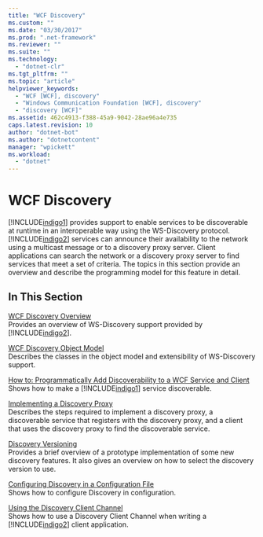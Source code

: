 ```yaml
---
title: "WCF Discovery"
ms.custom: ""
ms.date: "03/30/2017"
ms.prod: ".net-framework"
ms.reviewer: ""
ms.suite: ""
ms.technology: 
  - "dotnet-clr"
ms.tgt_pltfrm: ""
ms.topic: "article"
helpviewer_keywords: 
  - "WCF [WCF], discovery"
  - "Windows Communication Foundation [WCF], discovery"
  - "discovery [WCF]"
ms.assetid: 462c4913-f388-45a9-9042-28ae96a4e735
caps.latest.revision: 10
author: "dotnet-bot"
ms.author: "dotnetcontent"
manager: "wpickett"
ms.workload: 
  - "dotnet"
---
```

# WCF Discovery
[!INCLUDE[indigo1](../../../../includes/indigo1-md.md)] provides support to enable services to be discoverable at runtime in an interoperable way using the WS-Discovery protocol. [!INCLUDE[indigo2](../../../../includes/indigo2-md.md)] services can announce their availability to the network using a multicast message or to a discovery proxy server. Client applications can search the network or a discovery proxy server to find services that meet a set of criteria. The topics in this section provide an overview and describe the programming model for this feature in detail.  
  
## In This Section  
 [WCF Discovery Overview](../../../../docs/framework/wcf/feature-details/wcf-discovery-overview.md)  
 Provides an overview of WS-Discovery support provided by [!INCLUDE[indigo2](../../../../includes/indigo2-md.md)].  
  
 [WCF Discovery Object Model](../../../../docs/framework/wcf/feature-details/wcf-discovery-object-model.md)  
 Describes the classes in the object model and extensibility of WS-Discovery support.  
  
 [How to: Programmatically Add Discoverability to a WCF Service and Client](../../../../docs/framework/wcf/feature-details/how-to-programmatically-add-discoverability-to-a-wcf-service-and-client.md)  
 Shows how to make a [!INCLUDE[indigo1](../../../../includes/indigo1-md.md)] service discoverable.  
  
 [Implementing a Discovery Proxy](../../../../docs/framework/wcf/feature-details/implementing-a-discovery-proxy.md)  
 Describes the steps required to implement a discovery proxy, a discoverable service that registers with the discovery proxy, and a client that uses the discovery proxy to find the discoverable service.  
  
 [Discovery Versioning](../../../../docs/framework/wcf/feature-details/discovery-versioning.md)  
 Provides a brief overview of a prototype implementation of some new discovery features. It also gives an overview on how to select the discovery version to use.  
  
 [Configuring Discovery in a Configuration File](../../../../docs/framework/wcf/feature-details/configuring-discovery-in-a-configuration-file.md)  
 Shows how to configure Discovery in configuration.  
  
 [Using the Discovery Client Channel](../../../../docs/framework/wcf/feature-details/using-the-discovery-client-channel.md)  
 Shows how to use a Discovery Client Channel when writing a [!INCLUDE[indigo2](../../../../includes/indigo2-md.md)] client application.

